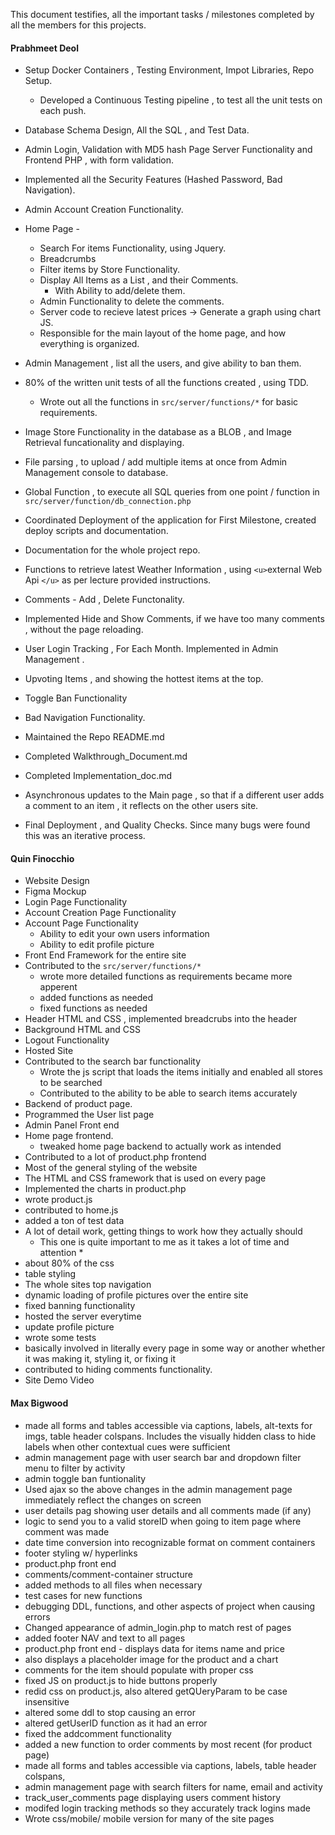 This document testifies, all the important tasks / milestones completed by all the members for this projects.

#### Prabhmeet Deol

- Setup Docker Containers , Testing Environment, Impot Libraries, Repo Setup.

  - Developed a Continuous Testing pipeline , to test all the unit tests on each push.
- Database Schema Design, All the SQL , and Test Data.
- Admin Login, Validation with MD5 hash Page Server Functionality and Frontend PHP , with form validation.
- Implemented all the Security Features (Hashed Password, Bad Navigation).
- Admin Account Creation Functionality.
- Home Page -

  - Search For items Functionality, using Jquery.
  - Breadcrumbs
  - Filter items by Store Functionality.
  - Display All Items as a List , and their Comments.
    - With Ability to add/delete them.
  - Admin Functionality to delete the comments.
  - Server code to recieve latest prices -> Generate a graph using chart JS.
  - Responsible for the main layout of the home page, and how everything is organized.
- Admin Management , list all the users, and give ability to ban them.
- 80% of the written unit tests of all the functions created , using TDD.

  - Wrote out all the functions in ``src/server/functions/*`` for basic requirements.
- Image Store Functionality in the database as a BLOB , and Image Retrieval funcationality and displaying.
- File parsing , to upload / add multiple items at once from Admin Management console to database.
- Global Function , to execute all SQL queries from one point / function in ``src/server/function/db_connection.php``
- Coordinated Deployment of the application for First Milestone, created deploy scripts and documentation.
- Documentation for the whole project repo.
- Functions to retrieve latest Weather Information , using `<u>`external Web Api `</u>` as per lecture provided instructions.
- Comments - Add , Delete Functonality.
- Implemented Hide and Show Comments, if we have too many comments , without the page reloading.
- User Login Tracking , For Each Month. Implemented in Admin Management .
- Upvoting Items , and showing the hottest items at the top.
- Toggle Ban Functionality
- Bad Navigation Functionality.
- Maintained the Repo README.md
- Completed Walkthrough_Document.md
- Completed Implementation_doc.md
- Asynchronous updates to the Main page , so that if a different user adds a comment to an item , it reflects on the other users site.
- Final Deployment , and Quality Checks. Since many bugs were found this was an iterative process.

#### Quin Finocchio

- Website Design
- Figma Mockup
- Login Page Functionality
- Account Creation Page Functionality
- Account Page Functionality
  - Ability to edit your own users information
  - Ability to edit profile picture
- Front End Framework for the entire site
- Contributed to the ``src/server/functions/*``
  - wrote more detailed functions as requirements became more apperent
  - added functions as needed
  - fixed functions as needed
- Header HTML and CSS , implemented breadcrubs into the header
- Background HTML and CSS
- Logout Functionality
- Hosted Site
- Contributed to the search bar functionality
  - Wrote the js script that loads the items initially and enabled all stores to be searched
  - Contributed to the ability to be able to search items accurately
- Backend of product page.
- Programmed the User list page
- Admin Panel Front end
- Home page frontend.
  - tweaked home page backend to actually work as intended
- Contributed to a lot of product.php frontend
- Most of the general styling of the website
- The HTML and CSS framework that is used on every page
- Implemented the charts in product.php
- wrote product.js
- contributed to home.js
- added a ton of test data
- A lot of detail work, getting things to work how they actually should
  * This one is quite important to me as it takes a lot of time and attention *
- about 80% of the css
- table styling
- The whole sites top navigation
- dynamic loading of profile pictures over the entire site
- fixed banning functionality
- hosted the server everytime
- update profile picture
- wrote some tests
- basically involved in literally every page in some way or another whether it was making it, styling it, or fixing it
- contributed to hiding comments functionality.
- Site Demo Video

#### Max Bigwood

- made all forms and tables accessible via captions, labels, alt-texts for imgs, table header colspans. Includes the visually hidden class to hide labels when other contextual cues were sufficient
- admin management page with user search bar and dropdown filter menu to filter by activity
- admin toggle ban funtionality
- Used ajax so the above changes in the  admin management page immediately reflect the changes on screen
- user details pag showing user details and all comments made (if any)
- logic to send you to a valid storeID when going to item page where comment was made
- date time conversion into recognizable format on comment containers
- footer styling w/ hyperlinks
- product.php front end
- comments/comment-container structure
- added methods to all files when necessary
- test cases for new functions
- debugging DDL, functions, and other aspects of project when causing errors
- Changed appearance of admin_login.php to match rest of pages
- added footer NAV and text to all pages
- product.php front end - displays data for items name and price
- also displays a placeholder image for the product and a chart
- comments for the item should populate with proper css
- fixed JS on product.js to hide buttons properly
- redid css on product.js, also altered getQUeryParam to be case insensitive
- altered some ddl to stop causing an error
- altered getUserID function as it had an error
- fixed the addcomment functionality
- added a new function to order comments by most recent (for product page)
- made all forms and tables accessible via captions, labels, table header colspans,
- admin management page with search filters for name, email and activity
- track_user_comments page displaying users comment history
- modifed login tracking methods so they accurately track logins made
- Wrote css/mobile/ mobile version for many of the site pages
